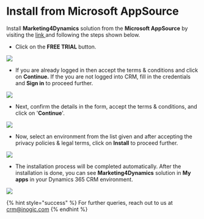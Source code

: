 # Install from Microsoft AppSource

Install **Marketing4Dynamics** solution from the **Microsoft AppSource** by visiting the [link ](https://appsource.microsoft.com/en-gb/product/dynamics-365/inogic.mailchimp-dynamics-365-crm-integration?tab=Overview)and following the steps shown below.

* Click on the **FREE TRIAL** button.

![](<../../.gitbook/assets/M4D Appsource\_1.png>)

* If you are already logged in then accept the terms & conditions and click on **Continue.** If the you are not logged into CRM, fill in the credentials and **Sign in** to proceed further.

![](<../../.gitbook/assets/M4D Appsource\_2.png>)

* Next, confirm the details in the form, accept the terms & conditions, and click on '**Continue**'.

![](<../../.gitbook/assets/M4D Appsource\_3.png>)

* Now, select an environment from the list given and after accepting the privacy policies & legal terms, click on **Install** to proceed further.

![](<../../.gitbook/assets/M4D Appsource\_4 (2).png>)

* The installation process will be completed automatically. After the installation is done, you can see **Marketing4Dynamics** solution in **My apps** in your Dynamics 365 CRM environment.

![](<../../.gitbook/assets/M4D Appsource\_5.png>)

{% hint style="success" %}
For further queries, reach out to us at [crm@inogic.com](mailto:crm@inogic.com)
{% endhint %}



